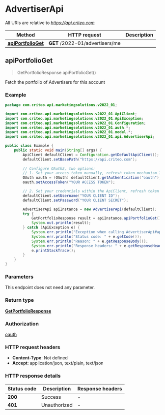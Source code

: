# AdvertiserApi

All URIs are relative to *https://api.criteo.com*

| Method | HTTP request | Description |
|------------- | ------------- | -------------|
| [**apiPortfolioGet**](AdvertiserApi.md#apiPortfolioGet) | **GET** /2022-01/advertisers/me |  |



## apiPortfolioGet

> GetPortfolioResponse apiPortfolioGet()



Fetch the portfolio of Advertisers for this account

### Example

```java
package com.criteo.api.marketingsolutions.v2022_01;

import com.criteo.api.marketingsolutions.v2022_01.ApiClient;
import com.criteo.api.marketingsolutions.v2022_01.ApiException;
import com.criteo.api.marketingsolutions.v2022_01.Configuration;
import com.criteo.api.marketingsolutions.v2022_01.auth.*;
import com.criteo.api.marketingsolutions.v2022_01.model.*;
import com.criteo.api.marketingsolutions.v2022_01.api.AdvertiserApi;

public class Example {
    public static void main(String[] args) {
        ApiClient defaultClient = Configuration.getDefaultApiClient();
        defaultClient.setBasePath("https://api.criteo.com");
        
        // Configure OAuth2, two options:
        // 1. Set your access token manually, refresh token mechanism IS NOT handled by the client
        OAuth oauth = (OAuth) defaultClient.getAuthentication("oauth");
        oauth.setAccessToken("YOUR ACCESS TOKEN");

        // 2. Set your credentials within the ApiClient, refresh token mechanism IS handled for you 💚
        defaultClient.setUsername("YOUR CLIENT ID");
        defaultClient.setPassword("YOUR CLIENT SECRET");

        AdvertiserApi apiInstance = new AdvertiserApi(defaultClient);
        try {
            GetPortfolioResponse result = apiInstance.apiPortfolioGet();
            System.out.println(result);
        } catch (ApiException e) {
            System.err.println("Exception when calling AdvertiserApi#apiPortfolioGet");
            System.err.println("Status code: " + e.getCode());
            System.err.println("Reason: " + e.getResponseBody());
            System.err.println("Response headers: " + e.getResponseHeaders());
            e.printStackTrace();
        }
    }
}
```

### Parameters

This endpoint does not need any parameter.

### Return type

[**GetPortfolioResponse**](GetPortfolioResponse.md)

### Authorization

[oauth](../README.md#oauth)

### HTTP request headers

- **Content-Type**: Not defined
- **Accept**: application/json, text/plain, text/json


### HTTP response details
| Status code | Description | Response headers |
|-------------|-------------|------------------|
| **200** | Success |  -  |
| **401** | Unauthorized |  -  |

